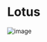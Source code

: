 # Lotus
![image](https://user-images.githubusercontent.com/104687767/167318701-7d7d32a0-d899-41de-b651-d2caa3b34453.png)
